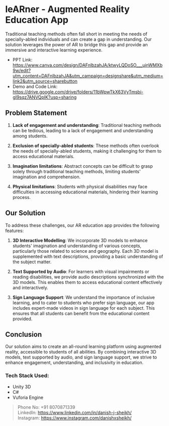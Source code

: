 # leARner - Augmented Reality Education App

Traditional teaching methods often fall short in meeting the needs of specially-abled individuals and can create a gap in understanding. Our solution leverages the power of AR to bridge this gap and provide an immersive and interactive learning experience. 

- PPT Link: https://www.canva.com/design/DAFnlbzahJA/ktwyLQDoSO___uinWMXb9w/edit?utm_content=DAFnlbzahJA&utm_campaign=designshare&utm_medium=link2&utm_source=sharebutton
- Demo and Code Link: https://drive.google.com/drive/folders/11bWpwTkX63VyTmsbi-gI9sqz7ANVQpIK?usp=sharing
## Problem Statement

1. **Lack of engagement and understanding**: Traditional teaching methods can be tedious, leading to a lack of engagement and understanding among students.

2. **Exclusion of specially-abled students**: These methods often overlook the needs of specially-abled students, making it challenging for them to access educational materials.

3. **Imagination limitations**: Abstract concepts can be difficult to grasp solely through traditional teaching methods, limiting students' imagination and comprehension.

4. **Physical limitations**: Students with physical disabilities may face difficulties in accessing educational materials, hindering their learning process.

## Our Solution

To address these challenges, our AR education app provides the following features:

1. **3D Interactive Modelling**: We incorporate 3D models to enhance students' imagination and understanding of various concepts, particularly those related to science and geography. Each 3D model is supplemented with text descriptions, providing a basic understanding of the subject matter.

2. **Text Supported by Audio**: For learners with visual impairments or reading disabilities, we provide audio descriptions synchronized with the 3D models. This enables them to access educational content effectively and interactively.

3. **Sign Language Support**: We understand the importance of inclusive learning, and to cater to students who prefer sign language, our app includes expert-made videos in sign language for each subject. This ensures that all students can benefit from the educational content provided.

## Conclusion

Our solution aims to create an all-round learning platform using augmented reality, accessible to students of all abilities. By combining interactive 3D models, text supported by audio, and sign language support, we strive to enhance engagement, understanding, and inclusivity in education.


### Tech Stack Used:
- Unity 3D
- C#
- Vuforia Engine

> Phone No: +91 8070871339  
> LinkedIn: https://www.linkedin.com/in/danish-j-sheikh/  
> Instagram: https://www.instagram.com/danishxsheikh/   
